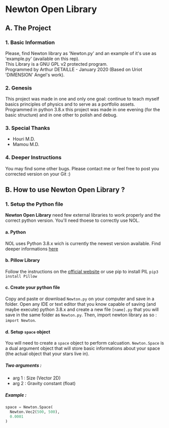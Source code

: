 # Newton Open Library
## A. The Project
### 1. Basic Information
Please, find Newton library as 'Newton.py' and an example of it's use as 'example.py' (available on this rep).<br/>
This Library is a GNU GPL v2 protected program.<br/>
Programmed by Arthur DETAILLE - January 2020 (Based on Uriot 'DIMENSION' Angel's work).

### 2. Genesis
This project was made in one and only one goal: continue to teach myself basics principles of physics and to serve as a portfolio assets.<br/>
Programmed in python 3.8.x this project was made in one evening (for the basic structure) and in one other to polish and debug.

### 3. Special Thanks
- Houri M.D.
- Mamou M.D.

### 4. Deeper Instructions
You may find some other bugs. Please contact me or feel free to post you corrected version on your Git :)

## B. How to use Newton Open Library ?
### 1. Setup the Python file
**Newton Open Library** need few external libraries to work properly and the correct python version. You'll need thoese to correctly use NOL.
#### a. Python
NOL uses Python 3.8.x wich is currently the newest version available. Find deeper informations [here](https://www.python.org/)

#### b. Pillow Library
Follow the instructions on the [official website](https://pillow.readthedocs.io/en/stable/) or use pip to install PIL `pip3 install Pillow`

#### c. Create your python file
Copy and paste or download `Newton.py` on your computer and save in a folder.
Open any IDE or text editor that you know capable of saving (and maybe execute) python 3.8.x and create a new file `[name].py` that you will save in the same folder as `Newton.py`. Then, import newton library as so : `import Newton`.

#### d. Setup `space` object
You will need to create a `space` object to perform calcuation. `Newton.Space` is a dual argument object that will store basic informations about your space (the actual object that your stars live in).

##### Two arguments :
- arg 1 : Size (Vector 2D)
- arg 2 : Gravity constant (float)

##### Example :
```python
space = Newton.Space(
  Newton.Vec2(500, 500),
  0.0001
)
```

